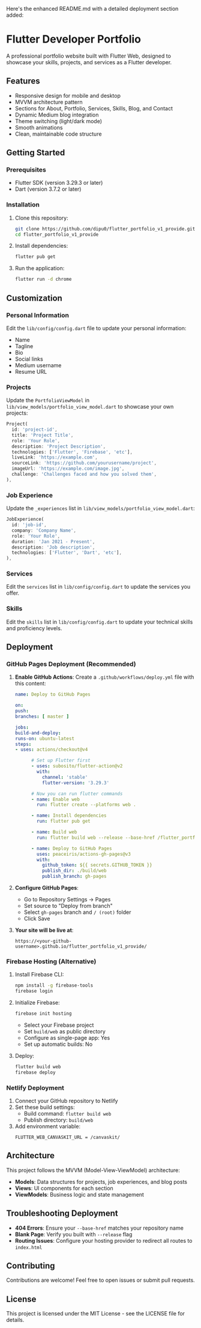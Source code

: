Here's the enhanced README.md with a detailed deployment section added:

# Flutter Developer Portfolio

A professional portfolio website built with Flutter Web, designed to showcase your skills, projects, and services as a Flutter developer.

## Features

- Responsive design for mobile and desktop
- MVVM architecture pattern
- Sections for About, Portfolio, Services, Skills, Blog, and Contact
- Dynamic Medium blog integration
- Theme switching (light/dark mode)
- Smooth animations
- Clean, maintainable code structure

## Getting Started

### Prerequisites

- Flutter SDK (version 3.29.3 or later)
- Dart (version 3.7.2 or later)

### Installation

1. Clone this repository:
   ```bash
   git clone https://github.com/dipu0/flutter_portfolio_v1_provide.git
   cd flutter_portfolio_v1_provide
   ```

2. Install dependencies:
   ```bash
   flutter pub get
   ```

3. Run the application:
   ```bash
   flutter run -d chrome
   ```

## Customization

### Personal Information

Edit the `lib/config/config.dart` file to update your personal information:

- Name
- Tagline
- Bio
- Social links
- Medium username
- Resume URL

### Projects

Update the `PortfolioViewModel` in `lib/view_models/portfolio_view_model.dart` to showcase your own projects:

```dart
Project(
  id: 'project-id',
  title: 'Project Title',
  role: 'Your Role',
  description: 'Project Description',
  technologies: ['Flutter', 'Firebase', 'etc'],
  liveLink: 'https://example.com',
  sourceLink: 'https://github.com/yourusername/project',
  imageUrl: 'https://example.com/image.jpg',
  challenge: 'Challenges faced and how you solved them',
),
```

### Job Experience

Update the `_experiences` list in `lib/view_models/portfolio_view_model.dart`:

```dart
JobExperience(
  id: 'job-id',
  company: 'Company Name',
  role: 'Your Role',
  duration: 'Jan 2021 - Present',
  description: 'Job description',
  technologies: ['Flutter', 'Dart', 'etc'],
),
```

### Services

Edit the `services` list in `lib/config/config.dart` to update the services you offer.

### Skills

Edit the `skills` list in `lib/config/config.dart` to update your technical skills and proficiency levels.

## Deployment

### GitHub Pages Deployment (Recommended)

1. **Enable GitHub Actions**:
   Create a `.github/workflows/deploy.yml` file with this content:

   ```yaml
   name: Deploy to GitHub Pages
   
   on:
   push:
   branches: [ master ]
   
   jobs:
   build-and-deploy:
   runs-on: ubuntu-latest
   steps:
   - uses: actions/checkout@v4
   
         # Set up Flutter first
         - uses: subosito/flutter-action@v2
           with:
             channel: 'stable'
             flutter-version: '3.29.3'
   
         # Now you can run flutter commands
         - name: Enable web
           run: flutter create --platforms web .
   
         - name: Install dependencies
           run: flutter pub get
   
         - name: Build web
           run: flutter build web --release --base-href /flutter_portfolio_v1/
   
         - name: Deploy to GitHub Pages
           uses: peaceiris/actions-gh-pages@v3
           with:
             github_token: ${{ secrets.GITHUB_TOKEN }}
             publish_dir: ./build/web
             publish_branch: gh-pages

   ```

2. **Configure GitHub Pages**:
   - Go to Repository Settings → Pages
   - Set source to "Deploy from branch"
   - Select `gh-pages` branch and `/ (root)` folder
   - Click Save

3. **Your site will be live at**:
   ```
   https://<your-github-username>.github.io/flutter_portfolio_v1_provide/
   ```

### Firebase Hosting (Alternative)

1. Install Firebase CLI:
   ```bash
   npm install -g firebase-tools
   firebase login
   ```

2. Initialize Firebase:
   ```bash
   firebase init hosting
   ```
   - Select your Firebase project
   - Set `build/web` as public directory
   - Configure as single-page app: Yes
   - Set up automatic builds: No

3. Deploy:
   ```bash
   flutter build web
   firebase deploy
   ```

### Netlify Deployment

1. Connect your GitHub repository to Netlify
2. Set these build settings:
   - Build command: `flutter build web`
   - Publish directory: `build/web`
3. Add environment variable:
   ```
   FLUTTER_WEB_CANVASKIT_URL = /canvaskit/
   ```

## Architecture

This project follows the MVVM (Model-View-ViewModel) architecture:

- **Models**: Data structures for projects, job experiences, and blog posts
- **Views**: UI components for each section
- **ViewModels**: Business logic and state management

## Troubleshooting Deployment

- **404 Errors**: Ensure your `--base-href` matches your repository name
- **Blank Page**: Verify you built with `--release` flag
- **Routing Issues**: Configure your hosting provider to redirect all routes to `index.html`

## Contributing

Contributions are welcome! Feel free to open issues or submit pull requests.

## License

This project is licensed under the MIT License - see the LICENSE file for details.